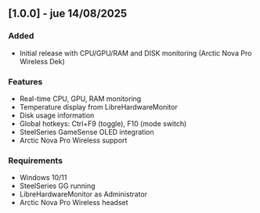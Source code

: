 ## [1.0.0] - jue 14/08/2025 
 
### Added 
- Initial release with CPU/GPU/RAM and DISK monitoring (Arctic Nova Pro Wireless Dek) 
 
### Features 
- Real-time CPU, GPU, RAM monitoring 
- Temperature display from LibreHardwareMonitor 
- Disk usage information 
- Global hotkeys: Ctrl+F9 (toggle), F10 (mode switch) 
- SteelSeries GameSense OLED integration 
- Arctic Nova Pro Wireless support 
 
### Requirements 
- Windows 10/11 
- SteelSeries GG running 
- LibreHardwareMonitor as Administrator 
- Arctic Nova Pro Wireless headset 
 
